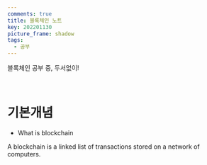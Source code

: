 ```yaml
---
comments: true
title: 블록체인 노트
key: 202201130
picture_frame: shadow
tags:
  - 공부
---
```


블록체인 공부 중, 두서없이!

<!--more-->

<br>

# 기본개념

- What is blockchain

A blockchain is a linked list of transactions stored on a network of computers.
